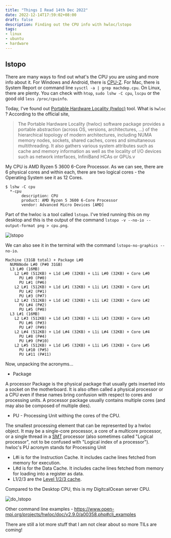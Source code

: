 ```yaml
---
title: "Things I Read 14th Dec 2022"
date: 2022-12-14T17:59:02+08:00
draft: false
description: Finding out the CPU info with hwloc/lstopo
tags:
- linux
- ubuntu
- hardware
---
```


## lstopo

There are many ways to find out what's the CPU you are using and more info about it.
For Windows and Android, there is [CPU-Z](https://www.cpuid.com/softwares/cpu-z.html).
For Mac, there is System Report or command line `sysctl -a | grep machdep.cpu`.
On Linux, there are plenty. You can check with `htop`, `sudo lshw -C cpu`, `lscpu` or the good old `less /proc/cpuinfo`.

Today, I've found out [Portable Hardware Locality (hwloc)](https://www.open-mpi.org/projects/hwloc/) tool. What is `hwloc` ? According to the official site,

> The Portable Hardware Locality (hwloc) software package provides a portable abstraction (across OS, versions, architectures, ...) of the hierarchical topology of modern architectures, including NUMA memory nodes, sockets, shared caches, cores and simultaneous multithreading.
> It also gathers various system attributes such as cache and memory information as well as the locality of I/O devices such as network interfaces, InfiniBand HCAs or GPUs.v

My CPU is AMD Ryzen 5 3600 6-Core Processor.
As we can see, there are 6 physical cores and within each, there are two logical cores - the Operating System see it as 12 Cores.
```
$ lshw -C cpu
  *-cpu
       description: CPU
       product: AMD Ryzen 5 3600 6-Core Processor
       vendor: Advanced Micro Devices [AMD]
```

Part of the hwloc is a tool called `lstopo`. I've tried running this on my desktop and this is the output of the command `lstopo -v --no-io --output-format png > cpu.png`.

![lstopo](/cpu.png)

We can also see it in the terminal with the command `lstopo-no-graphics --no-io`.

```
Machine (31GB total) + Package L#0
  NUMANode L#0 (P#0 31GB)
  L3 L#0 (16MB)
    L2 L#0 (512KB) + L1d L#0 (32KB) + L1i L#0 (32KB) + Core L#0
      PU L#0 (P#0)
      PU L#1 (P#6)
    L2 L#1 (512KB) + L1d L#1 (32KB) + L1i L#1 (32KB) + Core L#1
      PU L#2 (P#1)
      PU L#3 (P#7)
    L2 L#2 (512KB) + L1d L#2 (32KB) + L1i L#2 (32KB) + Core L#2
      PU L#4 (P#2)
      PU L#5 (P#8)
  L3 L#1 (16MB)
    L2 L#3 (512KB) + L1d L#3 (32KB) + L1i L#3 (32KB) + Core L#3
      PU L#6 (P#3)
      PU L#7 (P#9)
    L2 L#4 (512KB) + L1d L#4 (32KB) + L1i L#4 (32KB) + Core L#4
      PU L#8 (P#4)
      PU L#9 (P#10)
    L2 L#5 (512KB) + L1d L#5 (32KB) + L1i L#5 (32KB) + Core L#5
      PU L#10 (P#5)
      PU L#11 (P#11)
```

Now, unpacking the acronyms...

- Package

A processor Package is the physical package that usually gets inserted into a socket on the motherboard.
It is also often called a physical processor or a CPU even if these names bring confusion with respect to cores and processing units.
A processor package usually contains multiple cores (and may also be composed of multiple dies).

- PU - Processing Unit withing the cores of the CPU.

The smallest processing element that can be represented by a hwloc object. It may be a single-core processor, a core of a multicore processor, or a single thread in a [SMT](https://en.wikipedia.org/wiki/Simultaneous_multithreadingv) processor (also sometimes called "Logical processor", not to be confused with "Logical index of a processor").
hwloc's PU acronym stands for Processing Unit

- L#i is for the Instruction Cache. It includes cache lines fetched from memory for execution.
- L#d is for the Data Cache. It includes cache lines fetched from memory for loading into a register as data.
- L1/2/3 are the [Level 1/2/3 cache](https://www.makeuseof.com/tag/what-is-cpu-cache/).


Compared to the Desktop CPU, this is my DigitcalOcean server CPU.

![do_lstopo](/do_cpu.png)

Other command line examples - https://www.open-mpi.org/projects/hwloc/doc/v2.9.0/a00358.php#cli_examples

There are still a lot more stuff that I am not clear about so more TILs are coming!
